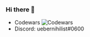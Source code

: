 ### Hi there 👋

- Codewars
![Codewars](https://www.codewars.com/users/uebernihilist/badges/large)
- Discord: uebernihilist#0600
